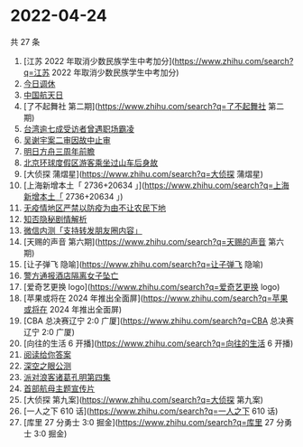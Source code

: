 # 2022-04-24

共 27 条

<!-- BEGIN ZHIHUSEARCH -->
<!-- 最后更新时间 Sun Apr 24 2022 16:15:51 GMT+0800 (China Standard Time) -->
1. [江苏 2022 年取消少数民族学生中考加分](https://www.zhihu.com/search?q=江苏 2022 年取消少数民族学生中考加分)
1. [今日调休](https://www.zhihu.com/search?q=今日调休)
1. [中国航天日](https://www.zhihu.com/search?q=中国航天日)
1. [了不起舞社 第二期](https://www.zhihu.com/search?q=了不起舞社 第二期)
1. [台湾逾七成受访者曾遇职场霸凌](https://www.zhihu.com/search?q=台湾逾七成受访者曾遇职场霸凌)
1. [吴谢宇案二审因故中止审](https://www.zhihu.com/search?q=吴谢宇案二审因故中止审)
1. [明日方舟三周年前瞻](https://www.zhihu.com/search?q=明日方舟三周年前瞻)
1. [北京环球度假区游客乘坐过山车后身故](https://www.zhihu.com/search?q=北京环球度假区游客乘坐过山车后身故)
1. [大侦探 蒲熠星](https://www.zhihu.com/search?q=大侦探 蒲熠星)
1. [上海新增本土「 2736+20634 」](https://www.zhihu.com/search?q=上海新增本土「 2736+20634 」)
1. [无疫情地区严禁以防疫为由不让农民下地](https://www.zhihu.com/search?q=无疫情地区严禁以防疫为由不让农民下地)
1. [知否隐秘剧情解析](https://www.zhihu.com/search?q=知否隐秘剧情解析)
1. [微信内测「支持转发朋友圈内容」](https://www.zhihu.com/search?q=微信内测「支持转发朋友圈内容」)
1. [天赐的声音 第六期](https://www.zhihu.com/search?q=天赐的声音 第六期)
1. [让子弹飞 隐喻](https://www.zhihu.com/search?q=让子弹飞 隐喻)
1. [警方通报酒店隔离女子坠亡](https://www.zhihu.com/search?q=警方通报酒店隔离女子坠亡)
1. [爱奇艺更换 logo](https://www.zhihu.com/search?q=爱奇艺更换 logo)
1. [苹果或将在 2024 年推出全面屏](https://www.zhihu.com/search?q=苹果或将在 2024 年推出全面屏)
1. [CBA 总决赛辽宁 2:0 广厦](https://www.zhihu.com/search?q=CBA 总决赛辽宁 2:0 广厦)
1. [向往的生活 6 开播](https://www.zhihu.com/search?q=向往的生活 6 开播)
1. [阅读给你答案](https://www.zhihu.com/search?q=阅读给你答案)
1. [深空之眼公测](https://www.zhihu.com/search?q=深空之眼公测)
1. [派对浪客诸葛孔明第四集](https://www.zhihu.com/search?q=派对浪客诸葛孔明第四集)
1. [首部航母主题宣传片](https://www.zhihu.com/search?q=首部航母主题宣传片)
1. [大侦探 第九案](https://www.zhihu.com/search?q=大侦探 第九案)
1. [一人之下 610 话](https://www.zhihu.com/search?q=一人之下 610 话)
1. [库里 27 分勇士 3:0 掘金](https://www.zhihu.com/search?q=库里 27 分勇士 3:0 掘金)
<!-- END ZHIHUSEARCH -->

